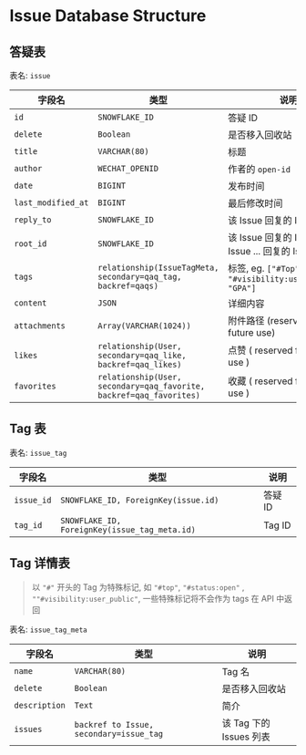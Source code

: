 # Issue Database Structure

## 答疑表

表名: `issue`

| 字段名             | 类型                                                                | 说明                                                      |
| ------------------ | ------------------------------------------------------------------- | --------------------------------------------------------- |
| `id `              | `SNOWFLAKE_ID`                                                      | 答疑 ID                                                   |
| `delete`           | `Boolean`                                                           | 是否移入回收站                                            |
| `title`            | `VARCHAR(80)`                                                       | 标题                                                      |
| `author`           | `WECHAT_OPENID`                                                     | 作者的 `open-id`                                          |
| `date`             | `BIGINT`                                                            | 发布时间                                                  |
| `last_modified_at` | `BIGINT`                                                            | 最后修改时间                                              |
| `reply_to`         | `SNOWFLAKE_ID`                                                      | 该 Issue 回复的 Issue 的 ID                               |
| `root_id`          | `SNOWFLAKE_ID`                                                      | 该 Issue 回复的 Issue 回复的 Issue ... 回复的 Issue 的 ID |
| `tags`             | `relationship(IssueTagMeta, secondary=qaq_tag, backref=qaqs)`       | 标签, eg. `["#Top", "#visibility:user_public", "GPA"]`    |
| `content`          | `JSON`                                                              | 详细内容                                                  |
| `attachments`      | `Array(VARCHAR(1024))`                                              | 附件路径 (reserved for future use)                        |
| `likes`            | `relationship(User, secondary=qaq_like, backref=qaq_likes)`         | 点赞 ( reserved for future use )                          |
| `favorites`        | `relationship(User, secondary=qaq_favorite, backref=qaq_favorites)` | 收藏 ( reserved for future use )                          |

## Tag 表

表名: `issue_tag`

| 字段名     | 类型                                          | 说明    |
| ---------- | --------------------------------------------- | ------- |
| `issue_id` | `SNOWFLAKE_ID, ForeignKey(issue.id)`          | 答疑 ID |
| `tag_id`   | `SNOWFLAKE_ID, ForeignKey(issue_tag_meta.id)` | Tag ID  |

## Tag 详情表

> 以 `"#"` 开头的 Tag 为特殊标记, 如 `"#top"`, `"#status:open"` , `""#visibility:user_public"`, 一些特殊标记将不会作为 tags 在 API 中返回

表名: `issue_tag_meta`

| 字段名        | 类型                                    | 说明                    |
| ------------- | --------------------------------------- | ----------------------- |
| `name`        | `VARCHAR(80)`                           | Tag 名                  |
| `delete`      | `Boolean`                               | 是否移入回收站          |
| `description` | `Text`                                  | 简介                    |
| `issues`      | `backref to Issue, secondary=issue_tag` | 该 Tag 下的 Issues 列表 |
